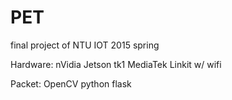 # PET
final project of NTU IOT 2015 spring

Hardware:
  nVidia Jetson tk1
  MediaTek Linkit w/ wifi 
  
Packet:
  OpenCV
  python flask
  
